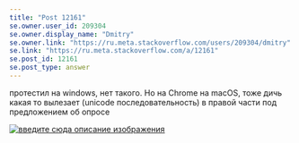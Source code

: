 ```yaml
---
title: "Post 12161"
se.owner.user_id: 209304
se.owner.display_name: "Dmitry"
se.owner.link: "https://ru.meta.stackoverflow.com/users/209304/dmitry"
se.link: "https://ru.meta.stackoverflow.com/a/12161"
se.post_id: 12161
se.post_type: answer
---
```

<p>протестил на windows, нет такого. Но на Chrome на macOS, тоже дичь какая то вылезает (unicode последовательность) в правой части под предложением об опросе</p>
<p><a href="https://i.stack.imgur.com/ALbUm.jpg" rel="nofollow noreferrer"><img src="https://i.stack.imgur.com/ALbUm.jpg" alt="введите сюда описание изображения" /></a></p>
